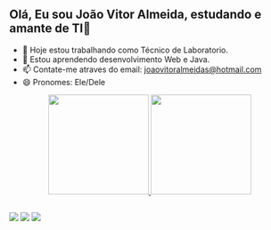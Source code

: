 ## Olá, Eu sou João Vitor Almeida, estudando e amante de TI👋

- 🔭 Hoje estou trabalhando como Técnico de Laboratorio.
- 🌱 Estou aprendendo desenvolvimento Web e Java.
- 📫 Contate-me atraves do email: joaovitoralmeidas@hotmail.com
- 😄 Pronomes: Ele/Dele

<div align="center">
  <a href="https://github.com/JoaoVASSoares">
  <img height="180em" src="https://github-readme-stats.vercel.app/api?username=JoaoVASSoares&show_icons=true&theme=dracula&include_all_commits=true&count_private=true"/>
  <img height="180em" src="https://github-readme-stats.vercel.app/api/top-langs/?username=JoaoVASSoares&layout=compact&langs_count=7&theme=dracula"/>
</div>

 ##
 
<div> 
   <a href="https://instagram.com/joaoyvitor_" target="_blank"><img src="https://img.shields.io/badge/-Instagram-%23E4405F?style=for-the-badge&logo=instagram&logoColor=white" target="_blank"></a>
 	 <a href = "mailto:joaovitoralmeidas@hotmail.com"><img src="https://img.shields.io/badge/-Gmail-%23333?style=for-the-badge&logo=gmail&logoColor=white" target="_blank"></a>
  <a href="https://www.linkedin.com/in/rafaella-ballerini-45875016a**" target="_blank"><img src="https://img.shields.io/badge/-LinkedIn-%230077B5?style=for-the-badge&logo=linkedin&logoColor=white" target="_blank"></a> 
 
</div>
